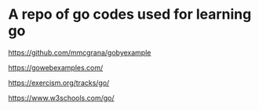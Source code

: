 # A repo of go codes used for learning go

https://github.com/mmcgrana/gobyexample


https://gowebexamples.com/


https://exercism.org/tracks/go/

https://www.w3schools.com/go/


